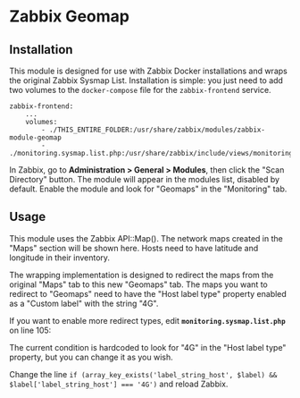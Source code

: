 # Zabbix Geomap

## Installation
This module is designed for use with Zabbix Docker installations and wraps the original Zabbix Sysmap List.
Installation is simple: you just need to add two volumes to the `docker-compose` file for the `zabbix-frontend` service.

```docker-compose
zabbix-frontend:
    ...
    volumes:
        - ./THIS_ENTIRE_FOLDER:/usr/share/zabbix/modules/zabbix-module-geomap
        - ./monitoring.sysmap.list.php:/usr/share/zabbix/include/views/monitoring.sysmap.list.php
```

In Zabbix, go to **Administration > General > Modules**, then click the "Scan Directory" button.
The module will appear in the modules list, disabled by default.
Enable the module and look for "Geomaps" in the "Monitoring" tab.

## Usage
This module uses the Zabbix API::Map(). The network maps created in the "Maps" section will be shown here.
Hosts need to have latitude and longitude in their inventory.

The wrapping implementation is designed to redirect the maps from the original "Maps" tab to this new "Geomaps" tab.
The maps you want to redirect to "Geomaps" need to have the "Host label type" property enabled as a "Custom label" with the string "4G".

If you want to enable more redirect types, edit **`monitoring.sysmap.list.php`** on line 105:

The current condition is hardcoded to look for "4G" in the "Host label type" property, but you can change it as you wish.

Change the line `if (array_key_exists('label_string_host', $label) && $label['label_string_host'] === '4G')` and reload Zabbix.